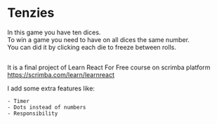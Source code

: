 # Tenzies

In this game you have ten dices.</br>
To win a game you need to have on all dices the same number.</br>
You can did it by clicking each die to freeze between rolls.</br>


## 

It is a final project of Learn React For Free course on scrimba platform</br>
https://scrimba.com/learn/learnreact


I add some extra features like:

    - Timer
    - Dots instead of numbers
    - Responsibility

